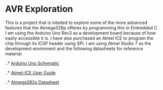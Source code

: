 # AVR Exploration

This is a project that is inteded to explore some of the more advanced features that the Atmega328p offeres by programming this in Embedded C. I am using the Arduino Uno Rev3 as a development board because of how easily accessible it is. I have also purchased an Atmel ICE to program the chip through its ICSP header using SPI. I am using Atmel Studio 7 as the development enviroment and the following datasheets for reference material.

..* [Arduino Uno Schematic](https://www.arduino.cc/en/uploads/Main/Arduino_Uno_Rev3-schematic.pdf)

..* [Atmel-ICE User Guide](http://ww1.microchip.com/downloads/en/DeviceDoc/Atmel-ICE_UserGuide.pdf)

..* [Atmega382p Datasheet](http://ww1.microchip.com/downloads/en/DeviceDoc/Atmel-7810-Automotive-Microcontrollers-ATmega328P_Datasheet.pdf)

